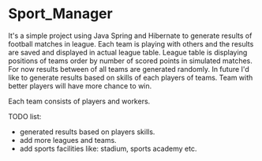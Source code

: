 # Sport_Manager

It's a simple project using Java Spring and Hibernate to generate results of football matches in league. Each team is playing with others and the results are saved and displayed in actual league table. League table is displaying positions of teams order by number of scored points in simulated matches. For now results between of all teams are generated randomly. In future I'd like to generate results based on skills of each players of teams. Team with better players will have more chance to win.

Each team consists of players and workers.

TODO list:
- generated results based on players skills.
- add more leagues and teams.
- add sports facilities like: stadium, sports academy etc.
